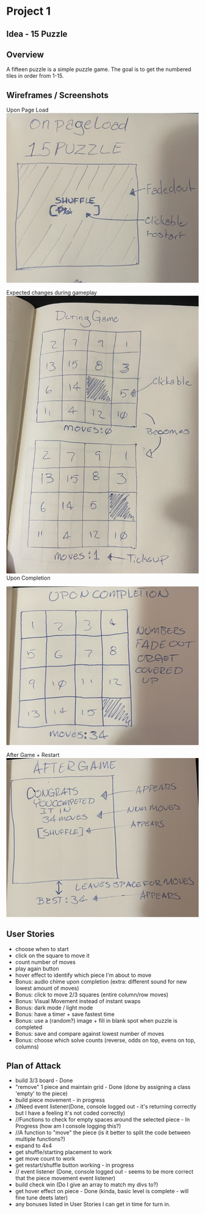 # Project 1 

## Idea - 15 Puzzle

## Overview
A fifteen puzzle is a simple puzzle game. The goal is to get the numbered tiles in order from 1-15.

## Wireframes / Screenshots
Upon Page Load
![Page Load](assets/Page%20Load.png)

Expected changes during gameplay
![During Game](assets/During%20Game.png)
Upon Completion

![Upon Completion](assets/Upon%20Completion.png)

After Game + Restart
![After Game](assets/After%20Game.png)

## User Stories
- choose when to start
- click on the square to move it
- count number of moves
- play again button
- hover effect to identify which piece I'm about to move
- Bonus: audio chime upon completion (extra: different sound for new lowest amount of moves)
- Bonus: click to move 2/3 squares (entire column/row moves)
- Bonus: Visual Movement instead of instant swaps
- Bonus: dark mode / light mode
- Bonus: have a timer + save fastest time
- Bonus: use a (random?) image + fill in blank spot when puzzle is completed
- Bonus: save and compare against lowest number of moves
- Bonus: choose which solve counts (reverse, odds on top, evens on top, columns)

## Plan of Attack
- build 3/3 board - Done
- "remove" 1 piece and maintain grid - Done (done by assigning a class 'empty' to the piece)
- build piece movement - in progress 
- //Need event listener(Done, console logged out - it's returning correctly but I have a feeling it's not coded correctly)
- //Functions to check for empty spaces around the selected piece - In Progress (how am I console logging this?)
- //A function to "move" the piece (is it better to split the code between multiple functions?)
- expand to 4x4
- get shuffle/starting placement to work
- get move count to work
- get restart/shuffle button working - in progress
- // event listener (Done, console logged out - seems to be more correct that the piece movement event listener)
- build check win (Do I give an array to match my divs to?)
- get hover effect on piece - Done (kinda, basic level is complete - will fine tune deets later)
- any bonuses listed in User Stories I can get in time for turn in.